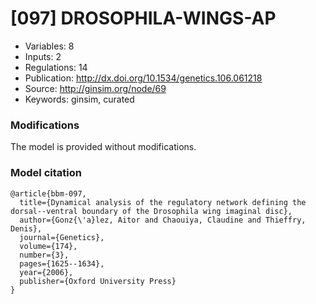 # \[097\] DROSOPHILA-WINGS-AP

 - Variables: 8
 - Inputs: 2
 - Regulations: 14
 - Publication: http://dx.doi.org/10.1534/genetics.106.061218
 - Source: http://ginsim.org/node/69
 - Keywords: ginsim, curated


### Modifications

The model is provided without modifications.

### Model citation

```
@article{bbm-097,
  title={Dynamical analysis of the regulatory network defining the dorsal--ventral boundary of the Drosophila wing imaginal disc},
  author={Gonz{\'a}lez, Aitor and Chaouiya, Claudine and Thieffry, Denis},
  journal={Genetics},
  volume={174},
  number={3},
  pages={1625--1634},
  year={2006},
  publisher={Oxford University Press}
}

```

